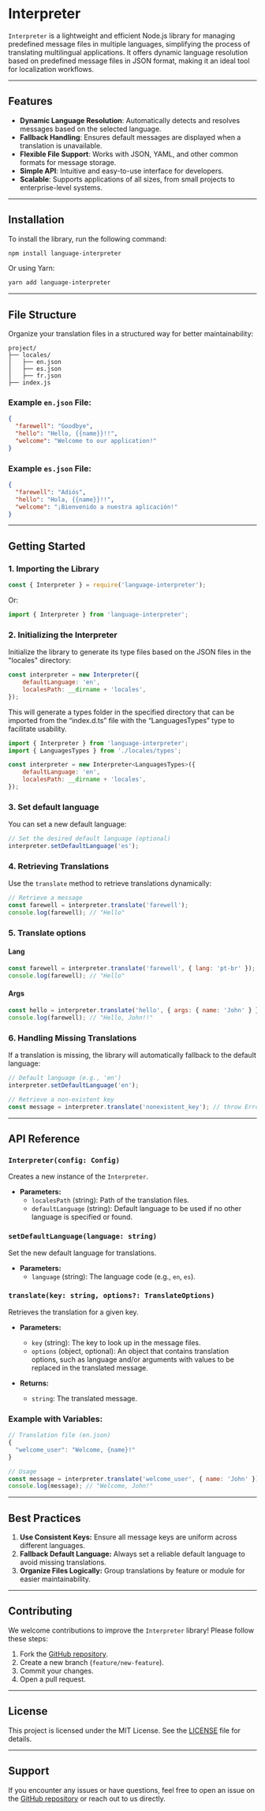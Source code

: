 # Interpreter

`Interpreter` is a lightweight and efficient Node.js library for managing predefined message files in multiple languages, simplifying the process of translating multilingual applications. It offers dynamic language resolution based on predefined message files in JSON format, making it an ideal tool for localization workflows.

---

## Features

- **Dynamic Language Resolution**: Automatically detects and resolves messages based on the selected language.
- **Fallback Handling**: Ensures default messages are displayed when a translation is unavailable.
- **Flexible File Support**: Works with JSON, YAML, and other common formats for message storage.
- **Simple API**: Intuitive and easy-to-use interface for developers.
- **Scalable**: Supports applications of all sizes, from small projects to enterprise-level systems.

---

## Installation

To install the library, run the following command:

```bash
npm install language-interpreter
```

Or using Yarn:

```bash
yarn add language-interpreter
```

---

## File Structure

Organize your translation files in a structured way for better maintainability:

```
project/
├── locales/
│   ├── en.json
│   ├── es.json
│   ├── fr.json
├── index.js
```

### Example `en.json` File:

```json
{
  "farewell": "Goodbye",
  "hello": "Hello, {{name}}!!",
  "welcome": "Welcome to our application!"
}
```

### Example `es.json` File:

```json
{
  "farewell": "Adiós",
  "hello": "Hola, {{name}}!!",
  "welcome": "¡Bienvenido a nuestra aplicación!"
}
```

---

## Getting Started

### 1. Importing the Library

```javascript
const { Interpreter } = require('language-interpreter');
```
Or:
```javascript
import { Interpreter } from 'language-interpreter';
```

### 2. Initializing the Interpreter

Initialize the library to generate its type files based on the JSON files in the "locales" directory:

```javascript
const interpreter = new Interpreter({
	defaultLanguage: 'en',
	localesPath: __dirname + 'locales',
});
```

This will generate a types folder in the specified directory that can be imported from the “index.d.ts” file with the “LanguagesTypes” type to facilitate usability.

```javascript
import { Interpreter } from 'language-interpreter';
import { LanguagesTypes } from './locales/types';

const interpreter = new Interpreter<LanguagesTypes>({
    defaultLanguage: 'en',
    localesPath: __dirname + 'locales',
});
```

### 3. Set default language

You can set a new default language:

```javascript
// Set the desired default language (optional)
interpreter.setDefaultLanguage('es');
```

### 4. Retrieving Translations

Use the `translate` method to retrieve translations dynamically:

```javascript
// Retrieve a message
const farewell = interpreter.translate('farewell');
console.log(farewell); // "Hello"
```

### 5. Translate options

#### Lang

```javascript
const farewell = interpreter.translate('farewell', { lang: 'pt-br' });
console.log(farewell); // "Hello"
```

#### Args
```javascript
const hello = interpreter.translate('hello', { args: { name: 'John' } });
console.log(farewell); // "Hello, John!!"
```

### 6. Handling Missing Translations

If a translation is missing, the library will automatically fallback to the default language:

```javascript
// Default language (e.g., 'en')
interpreter.setDefaultLanguage('en');

// Retrieve a non-existent key
const message = interpreter.translate('nonexistent_key'); // throw Error "Key not found"
```

---

## API Reference

### `Interpreter(config: Config)`
Creates a new instance of the `Interpreter`.

- **Parameters:**
  - `localesPath` (string): Path of the translation files.
  - `defaultLanguage` (string): Default language to be used if no other language is specified or found.

### `setDefaultLanguage(language: string)`
Set the new default language for translations.

- **Parameters:**
  - `language` (string): The language code (e.g., `en`, `es`).

### `translate(key: string, options?: TranslateOptions)`
Retrieves the translation for a given key.

- **Parameters:**
  - `key` (string): The key to look up in the message files.
  - `options` (object, optional): An object that contains translation options, such as language and/or arguments with values to be replaced in the translated message.

- **Returns:**
  - `string`: The translated message.

### Example with Variables:

```javascript
// Translation file (en.json)
{
  "welcome_user": "Welcome, {name}!"
}

// Usage
const message = interpreter.translate('welcome_user', { name: 'John' });
console.log(message); // "Welcome, John!"
```

---

## Best Practices

1. **Use Consistent Keys:** Ensure all message keys are uniform across different languages.
2. **Fallback Default Language:** Always set a reliable default language to avoid missing translations.
3. **Organize Files Logically:** Group translations by feature or module for easier maintainability.

---

## Contributing

We welcome contributions to improve the `Interpreter` library! Please follow these steps:

1. Fork the [GitHub repository](https://github.com/joaop06/Interpreter).
2. Create a new branch (`feature/new-feature`).
3. Commit your changes.
4. Open a pull request.

---

## License

This project is licensed under the MIT License. See the [LICENSE](LICENSE) file for details.

---

## Support

If you encounter any issues or have questions, feel free to open an issue on the [GitHub repository](https://github.com/joaop06/Interpreter) or reach out to us directly.

